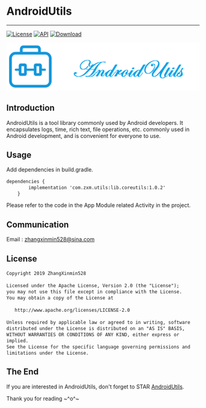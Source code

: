 # AndroidUtils
------
[![License](https://img.shields.io/badge/License%20-Apache%202-337ab7.svg)](https://www.apache.org/licenses/LICENSE-2.0)
[![API](https://img.shields.io/badge/API-19%2B-brightgreen.svg?style=flat)](https://android-arsenal.com/api?level=19)
[ ![Download](https://api.bintray.com/packages/zhangxinmin528/AndroidCoreUtils/AndroidCoreUtils/images/download.svg) ](https://bintray.com/zhangxinmin528/AndroidCoreUtils/AndroidCoreUtils/_latestVersion)

<p align="center">
  <img alt="logo" src="https://github.com/ZhangXinmin528/AndroidUtils/blob/master/app/src/main/assets/util_logo.png"/>
</p>

Introduction
------
AndroidUtils is a tool library commonly used by Android developers. It encapsulates logs, time, rich text, file operations, etc. commonly used in Android development, and is convenient for everyone to use.

Usage
------

Add dependencies in build.gradle.


	dependencies {
    		implementation 'com.zxm.utils:lib.coreutils:1.0.2'
    	}

Please refer to the code in the App Module related Activity in the project.

Communication
------
Email : zhangxinmin528@sina.com

License
------

    Copyright 2019 ZhangXinmin528

    Licensed under the Apache License, Version 2.0 (the "License");
    you may not use this file except in compliance with the License.
    You may obtain a copy of the License at

       http://www.apache.org/licenses/LICENSE-2.0

    Unless required by applicable law or agreed to in writing, software
    distributed under the License is distributed on an "AS IS" BASIS,
    WITHOUT WARRANTIES OR CONDITIONS OF ANY KIND, either express or implied.
    See the License for the specific language governing permissions and
    limitations under the License.


The End
---
If you are interested in AndroidUtils, don't forget to STAR [AndroidUtils](https://github.com/ZhangXinmin528/AndroidUtils).

Thank you for reading ~^o^~